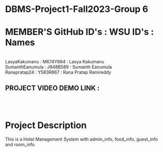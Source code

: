 # DBMS-Project1-Fall2023-Group 6

# MEMBER'S GitHub ID's : WSU ID's : Names
<br>
LasyaKakumanu : M674Y664 : Lasya Kakumanu
<br>
SumanthEanumula : J948B589 : Sumanth Eanumula
<br>
Ranapratap24 : Y583R867 : Rana Pratap Ramireddy
<br>

## PROJECT VIDEO DEMO LINK :
<br>

<br>

# Project Description
This is a Hotel Management System with admin_info, food_info, guest_info and room_info
